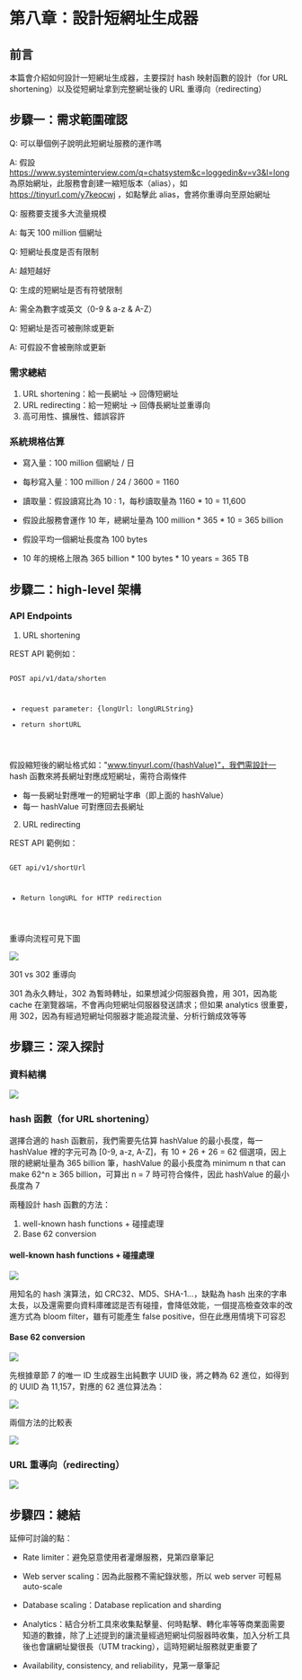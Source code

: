 # 第八章：設計短網址生成器

## 前言

本篇會介紹如何設計一短網址生成器，主要探討 hash 映射函數的設計（for URL shortening）以及從短網址拿到完整網址後的 URL 重導向（redirecting）

## 步驟一：需求範圍確認

Q: 可以舉個例子說明此短網址服務的運作嗎

A: 假設 https://www.systeminterview.com/q=chatsystem&c=loggedin&v=v3&l=long 為原始網址，此服務會創建一縮短版本（alias），如 https://tinyurl.com/y7keocwj ，如點擊此 alias，會將你重導向至原始網址

Q: 服務要支援多大流量規模

A: 每天 100 million 個網址

Q: 短網址長度是否有限制

A: 越短越好

Q: 生成的短網址是否有符號限制

A: 需全為數字或英文（0-9 & a-z & A-Z）

Q: 短網址是否可被刪除或更新

A: 可假設不會被刪除或更新

### 需求總結

1. URL shortening：給一長網址 -> 回傳短網址
2. URL redirecting：給一短網址 -> 回傳長網址並重導向
3. 高可用性、擴展性、錯誤容許

### 系統規格估算

- 寫入量：100 million 個網址 / 日

- 每秒寫入量：100 million / 24 / 3600 = 1160

- 讀取量：假設讀寫比為 10 : 1，每秒讀取量為 1160 * 10 = 11,600

- 假設此服務會運作 10 年，總網址量為 100 million * 365 * 10 = 365 billion

- 假設平均一個網址長度為 100 bytes

- 10 年的規格上限為 365 billion * 100 bytes * 10 years = 365 TB

## 步驟二：high-level 架構

### API Endpoints

1. URL shortening

REST API 範例如：

<code>
POST api/v1/data/shorten

- request parameter: {longUrl: longURLString}
- return shortURL
</code>

假設縮短後的網址格式如："www.tinyurl.com/{hashValue}"，我們需設計一 hash 函數來將長網址對應成短網址，需符合兩條件

- 每一長網址對應唯一的短網址字串（即上面的 hashValue）
- 每一 hashValue 可對應回去長網址

2. URL redirecting

REST API 範例如：

<code>
GET api/v1/shortUrl

- Return longURL for HTTP redirection
</code>

重導向流程可見下圖

![](assets/redirect.png)

301 vs 302 重導向

301 為永久轉址，302 為暫時轉址，如果想減少伺服器負擔，用 301，因為能 cache 在瀏覽器端，不會再向短網址伺服器發送請求；但如果 analytics 很重要，用 302，因為有經過短網址伺服器才能追蹤流量、分析行銷成效等等

## 步驟三：深入探討

### 資料結構

![](assets/ds.png)

### hash 函數（for URL shortening）

選擇合適的 hash 函數前，我們需要先估算 hashValue 的最小長度，每一 hashValue 裡的字元可為 [0-9, a-z, A-Z]，有 10 + 26 + 26 = 62 個選項，因上限的總網址量為 365 billion 筆，hashValue 的最小長度為 minimum n that can make 62^n ≥ 365 billion，可算出 n = 7 時可符合條件，因此 hashValue 的最小長度為 7

兩種設計 hash 函數的方法：

1. well-known hash functions + 碰撞處理
2. Base 62 conversion

#### well-known hash functions + 碰撞處理

![](assets/hash_with_collision.png)

用知名的 hash 演算法，如 CRC32、MD5、SHA-1...，缺點為 hash 出來的字串太長，以及還需要向資料庫確認是否有碰撞，會降低效能，一個提高檢查效率的改進方式為 bloom filter，雖有可能產生 false positive，但在此應用情境下可容忍

#### Base 62 conversion

![](assets/base62.png)

先根據章節 7 的唯一 ID 生成器生出純數字 UUID 後，將之轉為 62 進位，如得到的 UUID 為 11,157，對應的 62 進位算法為：

![](assets/base62_example.png)

兩個方法的比較表

![](assets/comparison.png)

### URL 重導向（redirecting）

![](assets/redirect_flow.png)

## 步驟四：總結

延伸可討論的點：

- Rate limiter：避免惡意使用者灌爆服務，見第四章筆記

- Web server scaling：因為此服務不需紀錄狀態，所以 web server 可輕易 auto-scale

- Database scaling：Database replication and sharding

- Analytics：結合分析工具來收集點擊量、何時點擊、轉化率等等商業面需要知道的數據，除了上述提到的讓流量經過短網址伺服器時收集，加入分析工具後也會讓網址變很長（UTM tracking），這時短網址服務就更重要了

- Availability, consistency, and reliability，見第一章筆記